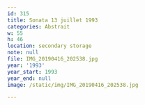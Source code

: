 ```yaml
---
id: 315
title: Sonata 13 juillet 1993
categories: Abstrait
w: 55
h: 46
location: secondary storage
note: null
file: IMG_20190416_202538.jpg
year: '1993'
year_start: 1993
year_end: null
image: /static/img/IMG_20190416_202538.jpg

---
```

